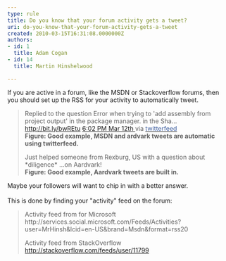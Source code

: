 ```yaml
---
type: rule
title: Do you know that your forum activity gets a tweet?
uri: do-you-know-that-your-forum-activity-gets-a-tweet
created: 2010-03-15T16:31:08.0000000Z
authors:
- id: 1
  title: Adam Cogan
- id: 14
  title: Martin Hinshelwood

---
```




<span class='intro'> 
  <p>​If you are active in a forum, like the MSDN or Stackoverflow forums, then you should set up the RSS for your activity to automatically tweet.</p>
<blockquote>
<p>Replied to the question Error when trying to 'add assembly from project output' in the package manager. in the Sha... <a shape="rect" href="http&#58;//bit.ly/bwREtu">http&#58;//bit.ly/bwREtu</a> <a shape="rect" href="http&#58;//twitter.com/MrHinsh/status/10382975413">6&#58;02 PM Mar 12th </a>via <a shape="rect" href="http&#58;//twitterfeed.com/"><font color="#4060a0">twitterfeed</font></a><br>
<strong>Figure&#58; Good example, MSDN and ardvark tweets are automatic using twitterfeed.</strong></p>
<p>Just helped someone from Rexburg, US with a question about *diligence* ...on Aardvark!<br>
<strong>Figure&#58; Good example, Aardvark tweets are built in.</strong></p>
</blockquote>
<p>Maybe your followers will want to chip in with a better answer. <br>
<br>
This is done by finding your &quot;activity&quot; feed on the forum&#58;</p>
<blockquote dir="ltr" style="margin-right&#58;0px;">
<p>Activity feed from&#160;for Microsoft <br>
http&#58;//services.social.microsoft.com/Feeds/Acti​viti​es?user=MrHinsh&amp;lcid=en-US&amp;bran​d=Msdn&amp;format=rss20</p>
<p>Activity feed from&#160;StackOverflow<br>
<a shape="rect" href="http&#58;//stackoverflow.com/feeds/user/11799">http&#58;//stackoverflow.com/feeds/user/11799</a></p>
</blockquote>
​​ </span>





